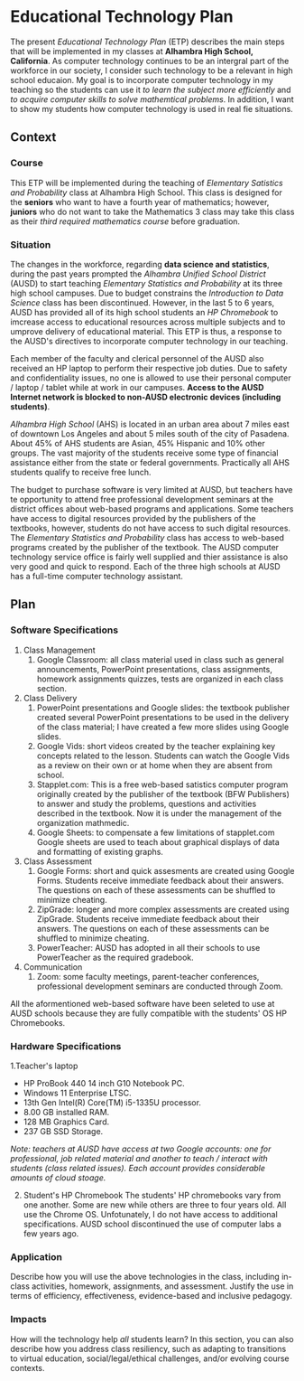 # **Educational Technology Plan**

The present *Educational Technology Plan* (ETP) describes the main steps that will be implemented in my classes at **Alhambra High School, California**. As computer technology continues to be an intergral part of the workforce in our society, I consider such technology to be a relevant in high school educaion. My goal is to incorporate computer technology in my teaching so the students can use it *to learn the subject more efficiently* and *to acquire computer skills to solve mathemtical problems*. In addition, I want to show my students how computer technology is used in real fie situations.

## Context

### Course

This ETP will be implemented during the teaching of *Elementary Satistics and Probability* class at Alhambra High School. This class is designed for the **seniors** who want to have a fourth year of mathematics; however, **juniors** who do not want to take the Mathematics 3 class may take this class as their *third required mathematics course* before graduation.

### Situation

The changes in the workforce, regarding **data science and statistics**, during the past years prompted the *Alhambra Unified School District* (AUSD) to start teaching *Elementary Statistics and Probability* at its three high school campuses. Due to budget constrains the *Introduction to Data Science* class has been discontinued. However, in the last 5 to 6 years, AUSD has provided all of its high school students an *HP Chromebook* to imcrease access to educational resources across multiple subjects and to umprove delivery of educational material. This ETP is thus, a response to the AUSD's directives to incorporate computer technology in our teaching. 

Each member of the faculty and clerical personnel of the AUSD also received an HP laptop to perform their respective job duties. Due to safety and confidentiality issues, no one is allowed to use their personal computer / laptop / tablet while at work in our campuses. **Access to the AUSD Internet network is blocked to non-AUSD electronic devices (including students)**. 

*Alhambra High School* (AHS) is located in an urban area about 7 miles east of downtown Los Angeles and about 5 miles south of the city of Pasadena. About 45% of AHS students are Asian, 45% Hispanic and 10% other groups. The vast majority of the students receive some type of financial assistance either from the state or federal governments. Practically all AHS students qualify to receive free lunch.

The budget to purchase software is very limited at AUSD, but teachers have te opportunity to attend free professional development seminars at the district offices about web-based programs and applications. Some teachers have access to digital resources provided by the publishers of the textbooks, however, students do not have access to such digital resources. The *Elementary Statistics and Probability* class has access to web-based programs created by the publisher of the textbook. The AUSD computer technology service office is fairly well supplied and thier assistance is also very good and quick to respond. Each of the three high schools at AUSD has a full-time computer technology assistant.

## Plan

### Software Specifications

1. Class Management
   1. Google Classroom: all class material used in class such as general announcements, PowerPoint presentations, class assignments, homework assignments quizzes, tests are organized in each class section.
2. Class Delivery
   1. PowerPoint presentations and Google slides: the textbook publisher created several PowerPoint presentations to be used in the delivery of the class material; I have created a few more slides using Google slides.
   2. Google Vids: short videos created by the teacher explaining key concepts related to the lesson. Students can watch the Google Vids as a review on their own or at home when they are absent from school.
   3. Stapplet.com: This is a free web-based satistics computer program originally created by the publisher of the textbook (BFW Publishers) to answer and study the problems, questions and activities described in the textbook. Now it is under the management of the organization mathmedic.
   4. Google Sheets: to compensate a few limitations of stapplet.com Google sheets are used to teach about graphical displays of data and formatting of existing graphs.
3. Class Assessment
   1. Google Forms: short and quick assesments are created using Google Forms. Students receive immediate feedback about their answers. The questions on each of these assessments can be shuffled to minimize cheating.
   2. ZipGrade: longer and more complex assessments are created using ZipGrade. Students receive immediate feedback about their answers. The questions on each of these assessments can be shuffled to minimize cheating.
   3. PowerTeacher: AUSD has adopted in all their schools to use PowerTeacher as the required gradebook.
4. Communication
   1. Zoom: some faculty meetings, parent-teacher conferences, professional development seminars are conducted through Zoom.
  
All the aformentioned web-based software have been seleted to use at AUSD schools because they are fully compatible with the students' OS HP Chromebooks. 

### Hardware Specifications

1.Teacher's laptop
   - HP ProBook 440 14 inch G10 Notebook PC.
   - Windows 11 Enterprise LTSC.
   - 13th Gen Intel(R) Core(TM) i5-1335U processor.
   - 8.00 GB installed RAM.
   - 128 MB Graphics Card.
   - 237 GB SSD Storage.

*Note: teachers at AUSD have access at two Google accounts: one for professional, job related material and another to teach / interact with students (class related issues). Each account provides considerable amounts of cloud stoage.*

2. Student's HP Chromebook
   The students' HP chromebooks vary from one another. Some are new while others are three to four years old. All use the Chrome OS. Unfotunately, I do not have access to additional specifications. AUSD school discontinued the use of computer labs a few years ago.

### Application

Describe how you will use the above technologies in the class, including
in-class activities, homework, assignments, and assessment. Justify the use
in terms of efficiency, effectiveness, evidence-based and inclusive pedagogy.

### Impacts

How will the technology help *all* students learn? In this section, you can also
describe how you address class resiliency, such as adapting to
transitions to virtual education, social/legal/ethical challenges,  and/or
evolving course contexts.
